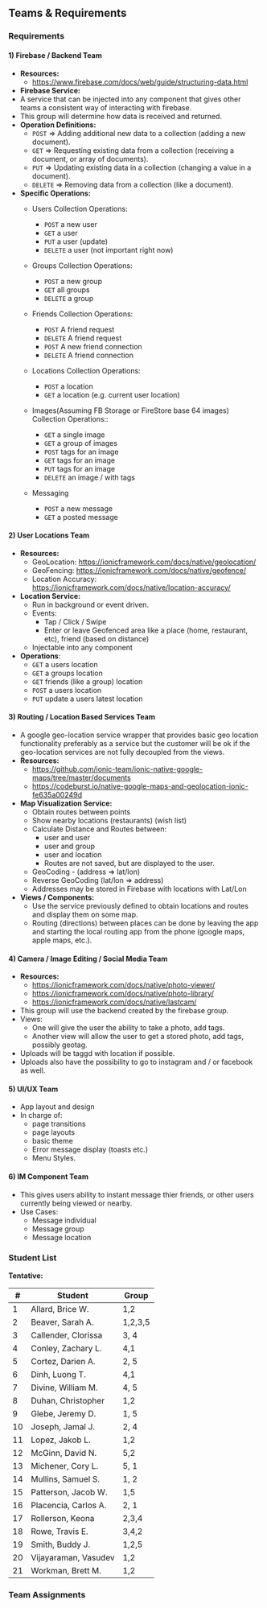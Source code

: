 ## Teams & Requirements

### Requirements

#### 1) Firebase / Backend Team

- **Resources:**
    - https://www.firebase.com/docs/web/guide/structuring-data.html
- **Firebase Service:**
- A service that can be injected into any component that gives other teams a consistent way of interacting with firebase.
- This group will determine how data is received and returned.
- **Operation Definitions:**
    - `POST` => Adding additional new data to a collection (adding a new document).
    - `GET` => Requesting existing data from a collection (receiving a document, or array of documents).
    - `PUT` => Updating existing data in a collection (changing a value in a document).
    - `DELETE` => Removing data from a collection (like a document).
- **Specific Operations:**
    - Users Collection Operations:
        - `POST` a new user 
        - `GET` a user
        - `PUT` a user (update)
        - `DELETE` a user (not important right now)

    - Groups Collection Operations:
        - `POST` a new group
        - `GET` all groups
        - `DELETE` a group

    - Friends Collection Operations:
        - `POST` A friend request
        - `DELETE` A friend request
        - `POST` A new friend connection
        - `DELETE` A friend connection

    - Locations Collection Operations:
        - `POST` a location 
        - `GET` a location (e.g. current user location)

    - Images(Assuming FB Storage or FireStore base 64 images) Collection Operations::
        - `GET` a single image
        - `GET` a group of images
        - `POST` tags for an image
        - `GET` tags for an image
        - `PUT` tags for an image
        - `DELETE` an image / with tags

    - Messaging
        - `POST` a new message
        - `GET` a posted message


#### 2) User Locations Team

- **Resources:**
    - GeoLocation: https://ionicframework.com/docs/native/geolocation/
    - GeoFencing: https://ionicframework.com/docs/native/geofence/
    - Location Accuracy: https://ionicframework.com/docs/native/location-accuracy/
- **Location Service:**
    - Run in background or event driven.
    - Events:
        - Tap / Click / Swipe 
        - Enter or leave Geofenced area like a place (home, restaurant, etc), friend (based on distance)
    - Injectable into any component
- **Operations**:
    - `GET` a users location
    - `GET` a groups location
    - `GET` friends (like a group) location
    - `POST` a users location
    - `PUT` update a users latest location
  

#### 3) Routing / Location Based Services Team

- A google geo-location service wrapper that provides basic geo location functionality preferably as a service but the customer will be ok if the geo-location services are not fully decoupled from the views.
- **Resources:**
    - https://github.com/ionic-team/ionic-native-google-maps/tree/master/documents
    - https://codeburst.io/native-google-maps-and-geolocation-ionic-fe635a00249d
- **Map Visualization Service:**
    - Obtain routes between points
    - Show nearby locations (restaurants) (wish list)
    - Calculate Distance and Routes between:
        - user and user
        - user and group
        - user and location
        - Routes are not saved, but are displayed to the user.
    - GeoCoding - (address => lat/lon)
    - Reverse GeoCoding (lat/lon => address)
    - Addresses may be stored in Firebase with locations with Lat/Lon
- **Views / Components:**
    - Use the service previously defined to obtain locations and routes and display them on some map. 
    - Routing (directions) between places can be done by leaving the app and starting the local routing app from the phone (google maps, apple maps, etc.).


#### 4) Camera / Image Editing / Social Media Team

- **Resources:**
    - https://ionicframework.com/docs/native/photo-viewer/
    - https://ionicframework.com/docs/native/photo-library/
    - https://ionicframework.com/docs/native/lastcam/
- This group will use the backend created by the firebase group. 
- Views:
    - One will give the user the ability to take a photo, add tags.
    - Another view will allow the user to get a stored photo, add tags, possibly geotag. 
- Uploads will be taggd with location if possible.
- Uploads also have the possibility to go to instagram and / or facebook as well.

#### 5) UI/UX Team

- App layout and design
- In charge of:
    - page transitions
    - page layouts
    - basic theme 
    - Error message display (toasts etc.)
    - Menu Styles. 

#### 6) IM Component Team

- This gives users ability to instant message thier friends, or other users currently being viewed or nearby.
- Use Cases:
    - Message individual
    - Message group
    - Message location


### Student List

**Tentative:**

| #   | Student              | Group   | 
| --- | -------------------- | ------- |
| 1   | Allard, Brice W.     | 1,2     |
| 2   | Beaver, Sarah A.     | 1,2,3,5 |
| 3   | Callender, Clorissa  | 3, 4    |
| 4   | Conley, Zachary L.   | 4,1     |
| 5   | Cortez, Darien A.    | 2, 5    |
| 6   | Dinh, Luong T.       | 4,1     |
| 7   | Divine, William M.   | 4, 5    |
| 8   | Duhan, Christopher   | 1,2     |
| 9   | Glebe, Jeremy D.     | 1, 5    |
| 10  | Joseph, Jamal J.     | 2, 4    |
| 11  | Lopez, Jakob L.      | 1,2     |
| 12  | McGinn, David N.     | 5,2     |
| 13  | Michener, Cory L.    | 5, 1    |
| 14  | Mullins, Samuel S.   | 1, 2    |
| 15  | Patterson, Jacob W.  | 1,5     |
| 16  | Placencia, Carlos A. | 2, 1    |
| 17  | Rollerson, Keona     | 2,3,4   |
| 18  | Rowe, Travis E.      | 3,4,2   |
| 19  | Smith, Buddy J.      | 1,2,5   |
| 20  | Vijayaraman, Vasudev | 1,2     |
| 21  | Workman, Brett M.    | 1,2     |

### Team Assignments
